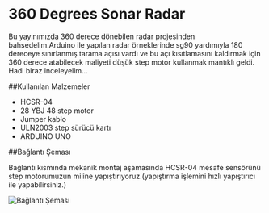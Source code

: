 # 360 Degrees Sonar Radar

Bu yayınımızda 360 derece dönebilen radar projesinden bahsedelim.Arduino ile yapılan radar örneklerinde sg90 yardımıyla 180 dereceye sınırlanmış tarama açısı vardı ve bu açı kısıtlamasını kaldırmak için 360 derece atabilecek maliyeti düşük step motor kullanmak mantıklı geldi. Hadi biraz inceleyelim...

##Kullanılan Malzemeler

* HCSR-04
* 28 YBJ 48 step motor
* Jumper kablo
* ULN2003 step sürücü kartı
* ARDUINO UNO

##Bağlantı Şeması

Bağlantı kısmında mekanik montaj aşamasında HCSR-04 mesafe sensörünü step motorumuzun miline yapıştırıyoruz.(yapıştırma işlemini hızlı yapıştırıcı ile yapabilirsiniz.)

![Bağlantı Şeması](https://raw.githubusercontent.com/suatusta/360-radar/master/images/radar%20%C5%9Fema.jpg)